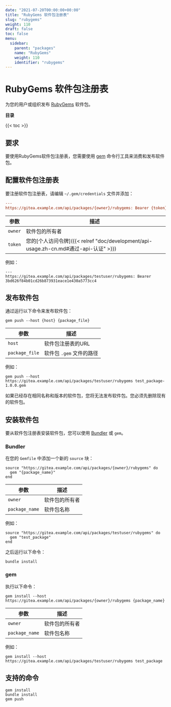 ```yaml
---
date: "2021-07-20T00:00:00+00:00"
title: "RubyGems 软件包注册表"
slug: "rubygems"
weight: 110
draft: false
toc: false
menu:
  sidebar:
    parent: "packages"
    name: "RubyGems"
    weight: 110
    identifier: "rubygems"
---
```


# RubyGems 软件包注册表

为您的用户或组织发布 [RubyGems](https://guides.rubygems.org/) 软件包。

**目录**

{{< toc >}}

## 要求

要使用RubyGems软件包注册表，您需要使用 [gem](https://guides.rubygems.org/command-reference/) 命令行工具来消费和发布软件包。

## 配置软件包注册表

要注册软件包注册表，请编辑 `~/.gem/credentials` 文件并添加：

```ini
---
https://gitea.example.com/api/packages/{owner}/rubygems: Bearer {token}
```

| 参数    | 描述                                                                                  |
| ------- | ------------------------------------------------------------------------------------- |
| `owner` | 软件包的所有者                                                                        |
| `token` | 您的[个人访问令牌]({{< relref "doc/development/api-usage.zh-cn.md#通过-api-认证" >}}) |

例如：

```
---
https://gitea.example.com/api/packages/testuser/rubygems: Bearer 3bd626f84b01cd26b873931eace1e430a5773cc4
```

## 发布软件包

通过运行以下命令来发布软件包：

```shell
gem push --host {host} {package_file}
```

| 参数           | 描述                     |
| -------------- | ------------------------ |
| `host`         | 软件包注册表的URL        |
| `package_file` | 软件包 `.gem` 文件的路径 |

例如：

```shell
gem push --host https://gitea.example.com/api/packages/testuser/rubygems test_package-1.0.0.gem
```

如果已经存在相同名称和版本的软件包，您将无法发布软件包。您必须先删除现有的软件包。

## 安装软件包

要从软件包注册表安装软件包，您可以使用 [Bundler](https://bundler.io) 或 `gem`。

### Bundler

在您的 `Gemfile` 中添加一个新的 `source` 块：

```
source "https://gitea.example.com/api/packages/{owner}/rubygems" do
  gem "{package_name}"
end
```

| 参数           | 描述           |
| -------------- | -------------- |
| `owner`        | 软件包的所有者 |
| `package_name` | 软件包名称     |

例如：

```
source "https://gitea.example.com/api/packages/testuser/rubygems" do
  gem "test_package"
end
```

之后运行以下命令：

```shell
bundle install
```

### gem

执行以下命令：

```shell
gem install --host https://gitea.example.com/api/packages/{owner}/rubygems {package_name}
```

| 参数           | 描述           |
| -------------- | -------------- |
| `owner`        | 软件包的所有者 |
| `package_name` | 软件包名称     |

例如：

```shell
gem install --host https://gitea.example.com/api/packages/testuser/rubygems test_package
```

## 支持的命令

```
gem install
bundle install
gem push
```
